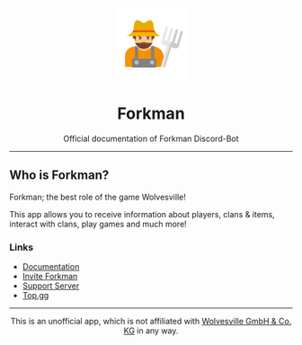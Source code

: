 <div align="center">

<a href="https://discord.gg/DEEZY5cwpy" target="_blank" rel="noopener noreferrer">
  <img src="./docs/_media/icon.png" alt="Forkman" width=130 height=130 draggable="false">
</a>

# Forkman

Official documentation of Forkman Discord-Bot

</div>

---

## Who is Forkman?

Forkman; the best role of the game Wolvesville!

This app allows you to receive information about players, clans & items, interact with clans, play games and much more!

### Links

* [Documentation](https://forkman.vercel.app/)
* [Invite Forkman](https://discord.com/oauth2/authorize?client_id=1037396167123816499)
* [Support Server](https://discord.gg/DEEZY5cwpy)
* [Top.gg](https://top.gg/bot/1037396167123816499/)

---
<div align="center">

This is an unofficial app, which is not affiliated with [Wolvesville GmbH & Co. KG](https://www.wolvesville.com) in any way.

</div>
